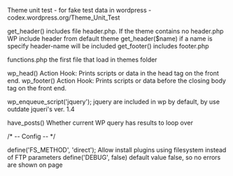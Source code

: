 Theme unit test  - for fake test data in wordpress - codex.wordpress.org/Theme_Unit_Test

get_header()        includes file header.php. If the theme contains no header.php WP include header from default theme
get_header($name)   if a name is specify header-name will be included 
get_footer()        includes footer.php 

functions.php   the first file that load in themes folder


wp_head()       Action Hook: Prints scripts or data in the head tag on the front end.
wp_footer()     Action Hook: Prints scripts or data before the closing body tag on the front end.

wp_enqueue_script('jquery');    jquery are included in wp by default, by use outdate jqueri's ver. 1.4


have_posts()    Whether current WP query has results to loop over
    




/* -- Config -- */

define('FS_METHOD', 'direct'); Allow install plugins using filesystem instead of FTP parameters
define('DEBUG', false) default value false, so no errors are shown on page
